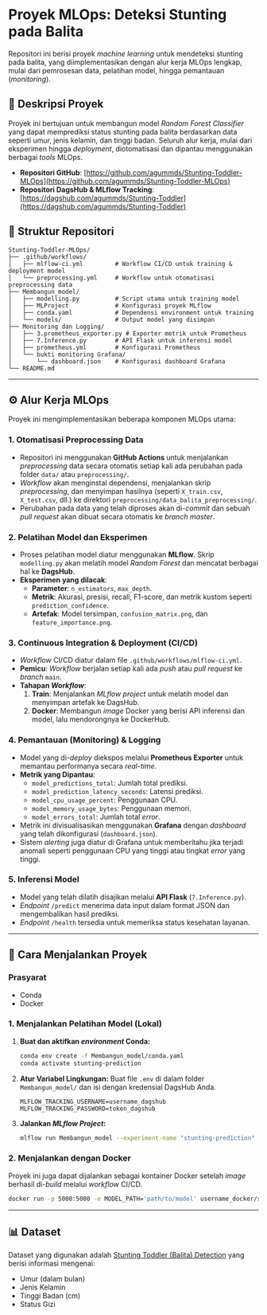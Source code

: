 # Proyek MLOps: Deteksi Stunting pada Balita

Repositori ini berisi proyek *machine learning* untuk mendeteksi stunting pada balita, yang diimplementasikan dengan alur kerja MLOps lengkap, mulai dari pemrosesan data, pelatihan model, hingga pemantauan (*monitoring*).

## 📝 Deskripsi Proyek

Proyek ini bertujuan untuk membangun model *Random Forest Classifier* yang dapat memprediksi status stunting pada balita berdasarkan data seperti umur, jenis kelamin, dan tinggi badan. Seluruh alur kerja, mulai dari eksperimen hingga *deployment*, diotomatisasi dan dipantau menggunakan berbagai *tools* MLOps.

  - **Repositori GitHub**: [https://github.com/agummds/Stunting-Toddler-MLOps](https://github.com/agummds/Stunting-Toddler-MLOps)
  - **Repositori DagsHub & MLflow Tracking**: [https://dagshub.com/agummds/Stunting-Toddler](https://dagshub.com/agummds/Stunting-Toddler)

## 📁 Struktur Repositori

```
Stunting-Toddler-MLOps/
├── .github/workflows/
│   ├── mlflow-ci.yml         # Workflow CI/CD untuk training & deployment model
│   └── preprocessing.yml     # Workflow untuk otomatisasi preprocessing data
├── Membangun_model/
│   ├── modelling.py          # Script utama untuk training model
│   ├── MLProject             # Konfigurasi proyek MLflow
│   ├── conda.yaml            # Dependensi environment untuk training
│   └── models/               # Output model yang disimpan
├── Monitoring dan Logging/
│   ├── 3.prometheus_exporter.py # Exporter metrik untuk Prometheus
│   ├── 7.Inference.py        # API Flask untuk inferensi model
│   ├── prometheus.yml        # Konfigurasi Prometheus
│   └── bukti monitoring Grafana/
│       └── dashboard.json    # Konfigurasi dashboard Grafana
└── README.md
```

-----

## ⚙️ Alur Kerja MLOps

Proyek ini mengimplementasikan beberapa komponen MLOps utama:

### 1\. Otomatisasi Preprocessing Data

  - Repositori ini menggunakan **GitHub Actions** untuk menjalankan *preprocessing* data secara otomatis setiap kali ada perubahan pada folder `data/` atau `preprocessing/`.
  - *Workflow* akan menginstal dependensi, menjalankan skrip *preprocessing*, dan menyimpan hasilnya (seperti `X_train.csv`, `X_test.csv`, dll.) ke direktori `preprocessing/data_balita_preprocessing/`.
  - Perubahan pada data yang telah diproses akan di-*commit* dan sebuah *pull request* akan dibuat secara otomatis ke *branch master*.

### 2\. Pelatihan Model dan Eksperimen

  - Proses pelatihan model diatur menggunakan **MLflow**. Skrip `modelling.py` akan melatih model *Random Forest* dan mencatat berbagai hal ke **DagsHub**.
  - **Eksperimen yang dilacak**:
      - **Parameter**: `n_estimators`, `max_depth`.
      - **Metrik**: Akurasi, presisi, recall, F1-score, dan metrik kustom seperti `prediction_confidence`.
      - **Artefak**: Model tersimpan, `confusion_matrix.png`, dan `feature_importance.png`.

### 3\. Continuous Integration & Deployment (CI/CD)

  - *Workflow* CI/CD diatur dalam file `.github/workflows/mlflow-ci.yml`.
  - **Pemicu**: *Workflow* berjalan setiap kali ada *push* atau *pull request* ke *branch* `main`.
  - **Tahapan *Workflow***:
    1.  **Train**: Menjalankan *MLflow project* untuk melatih model dan menyimpan artefak ke DagsHub.
    2.  **Docker**: Membangun *image* Docker yang berisi API inferensi dan model, lalu mendorongnya ke DockerHub.

### 4\. Pemantauan (Monitoring) & Logging

  - Model yang di-*deploy* diekspos melalui **Prometheus Exporter** untuk memantau performanya secara *real-time*.
  - **Metrik yang Dipantau**:
      - `model_predictions_total`: Jumlah total prediksi.
      - `model_prediction_latency_seconds`: Latensi prediksi.
      - `model_cpu_usage_percent`: Penggunaan CPU.
      - `model_memory_usage_bytes`: Penggunaan memori.
      - `model_errors_total`: Jumlah total *error*.
  - Metrik ini divisualisasikan menggunakan **Grafana** dengan *dashboard* yang telah dikonfigurasi (`dashboard.json`).
  - Sistem *alerting* juga diatur di Grafana untuk memberitahu jika terjadi anomali seperti penggunaan CPU yang tinggi atau tingkat *error* yang tinggi.

### 5\. Inferensi Model

  - Model yang telah dilatih disajikan melalui **API Flask** (`7.Inference.py`).
  - *Endpoint* `/predict` menerima data input dalam format JSON dan mengembalikan hasil prediksi.
  - *Endpoint* `/health` tersedia untuk memeriksa status kesehatan layanan.

-----

## 🚀 Cara Menjalankan Proyek

### Prasyarat

  - Conda
  - Docker

### 1\. Menjalankan Pelatihan Model (Lokal)

1.  **Buat dan aktifkan *environment* Conda:**
    ```bash
    conda env create -f Membangun_model/conda.yaml
    conda activate stunting-prediction
    ```
2.  **Atur Variabel Lingkungan:**
    Buat file `.env` di dalam folder `Membangun_model/` dan isi dengan kredensial DagsHub Anda.
    ```
    MLFLOW_TRACKING_USERNAME=username_dagshub
    MLFLOW_TRACKING_PASSWORD=token_dagshub
    ```
3.  **Jalankan *MLflow Project*:**
    ```bash
    mlflow run Membangun_model --experiment-name "stunting-prediction"
    ```

### 2\. Menjalankan dengan Docker

Proyek ini juga dapat dijalankan sebagai kontainer Docker setelah *image* berhasil di-*build* melalui *workflow* CI/CD.

```bash
docker run -p 5000:5000 -e MODEL_PATH='path/to/model' username_docker/stunting-prediction:latest
```

-----

## 📊 Dataset

Dataset yang digunakan adalah [Stunting Toddler (Balita) Detection](https://www.kaggle.com/datasets/rendiputra/stunting-balita-detection-121k-rows) yang berisi informasi mengenai:

  - Umur (dalam bulan)
  - Jenis Kelamin
  - Tinggi Badan (cm)
  - Status Gizi